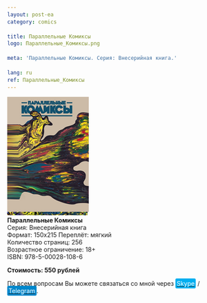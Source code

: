 ```yaml
---
layout: post-ea
category: comics

title: Параллельные Комиксы
logo: Параллельные_Комиксы.png

meta: 'Параллельные Комиксы. Серия: Внесерийная книга.'

lang: ru
ref: Параллельные_Комиксы
---
```


<a data-fancybox="gallery" href="/img/honest_abe/Параллельные_Комиксы.png"><img src="/img/honest_abe/Параллельные_Комиксы.png" alt=""></a>  
**Параллельные Комиксы**  
Серия: Внесерийная книга  
Формат: 150х215
Переплёт: мягкий  
Количество страниц: 256  
Возрастное ограничение: 18+  
ISBN: 978-5-00028-108-6

**Стоимость: 550 рублей**

По всем вопросам Вы можете связаться со мной через <a href="skype:chutkoy89?call" target="_blank"><span style="background-color:#00aff0; color:white; padding:3px; border-radius: 3px">Skype</span></a> / <a href="https://t.me/chutkoy" target="_blank"><span style="background-color:#0088cc; color:white; padding:3px; border-radius: 3px">Telegram</span></a>.
